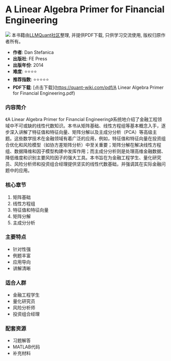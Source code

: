 # A Linear Algebra Primer for Financial Engineering

![](https://fastly.jsdelivr.net/gh/bucketio/img3@main/2024/09/04/1725464231869-e0b2f727-2a0f-4270-bf6c-31ddc350426a.gif)
本书籍由[LLMQuant社区](https://llmquant.com/)整理, 并提供PDF下载, 只供学习交流使用, 版权归原作者所有。


- **作者**: Dan Stefanica
- **出版社**: FE Press
- **出版年份**: 2014
- **难度**: ⭐⭐⭐⭐
- **推荐指数**: ⭐⭐⭐⭐⭐
- **PDF下载**: [点击下载](https://quant-wiki.com/pdf/A Linear Algebra Primer for Financial Engineering.pdf)

### 内容简介

《A Linear Algebra Primer for Financial Engineering》系统地介绍了金融工程领域中不可或缺的线性代数知识。本书从矩阵基础、线性方程组等基本概念入手，逐步深入讲解了特征值和特征向量、矩阵分解以及主成分分析（PCA）等高级主题。这些数学技术在金融领域有着广泛的应用，例如，特征值和特征向量在投资组合优化和风险模型（如协方差矩阵分析）中至关重要；矩阵分解在解决线性方程组、数据降维和因子模型构建中发挥作用；而主成分分析则是处理高维金融数据、降低维度和识别主要风险因子的强大工具。本书旨在为金融工程学生、量化研究员、风险分析师和投资组合经理提供坚实的线性代数基础，并强调其在实际金融问题中的应用。

### 核心章节

1. 矩阵基础
2. 线性方程组
3. 特征值和特征向量
4. 矩阵分解
5. 主成分分析

### 主要特点

- 针对性强
- 例题丰富
- 应用导向
- 讲解清晰

### 适合人群

- 金融工程学生
- 量化研究员
- 风险分析师
- 投资组合经理

### 配套资源

- 习题解答
- MATLAB代码
- 补充材料